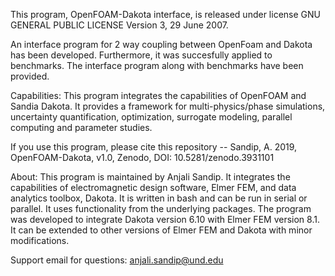 

This program, OpenFOAM-Dakota interface, is released under license GNU GENERAL PUBLIC LICENSE Version 3, 29 June 2007.

An interface program for 2 way coupling between OpenFoam and Dakota has been developed. Furthermore, it was succesfully applied to benchmarks.
The interface program along with benchmarks have been provided.

Capabilities: This program integrates the capabilities of OpenFOAM and Sandia Dakota. 
It provides a framework for multi-physics/phase simulations, uncertainty quantification, optimization, surrogate modeling, parallel computing and parameter studies.

If you use this program, please cite this repository -- Sandip, A. 2019, OpenFOAM-Dakota, v1.0, Zenodo, DOI: 10.5281/zenodo.3931101

About: This program is maintained by Anjali Sandip. It integrates the capabilities of electromagnetic design software, Elmer FEM, and data analytics toolbox, Dakota.  It is written in bash and can be run in serial or parallel.  It uses functionality from the underlying packages.  The program was developed to integrate Dakota version 6.10 with Elmer FEM version 8.1.   It can be extended to other versions of Elmer FEM and Dakota with minor modifications. 

Support email for questions: anjali.sandip@und.edu
